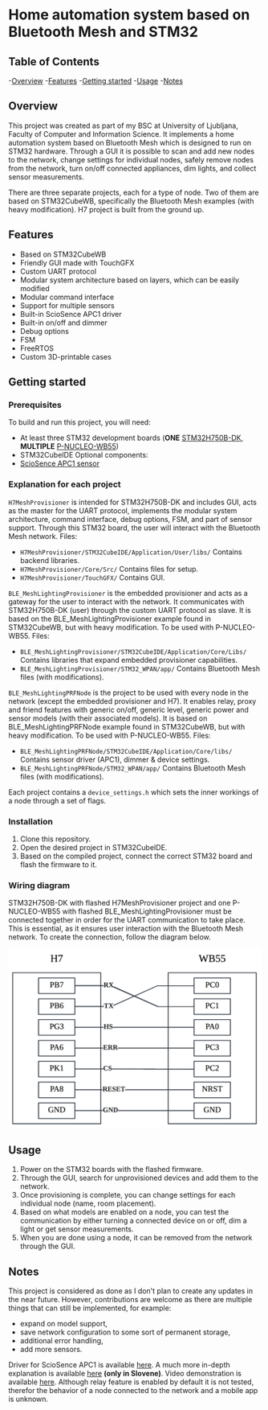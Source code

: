 # Home automation system based on Bluetooth Mesh and STM32

## Table of Contents
-[Overview](#Overview)
-[Features](#Features)
-[Getting started](#Getting%20started)
-[Usage](#Usage)
-[Notes](#Notes)

## Overview
This project was created as part of my BSC at University of Ljubljana, Faculty of Computer and Information Science.
It implements a home automation system based on Bluetooth Mesh which is designed to run on STM32 hardware. Through
a GUI it is possible to scan and add new nodes to the network, change settings for individual nodes, safely
remove nodes from the network, turn on/off connected appliances, dim lights, and collect sensor measurements.

There are three separate projects, each for a type of node. Two of them are based on STM32CubeWB, specifically
the Bluetooth Mesh examples (with heavy modification). H7 project is built from the ground up.

## Features
- Based on STM32CubeWB
- Friendly GUI made with TouchGFX
- Custom UART protocol
- Modular system architecture based on layers, which can be easily modified
- Modular command interface
- Support for multiple sensors
- Built-in ScioSence APC1 driver
- Built-in on/off and dimmer
- Debug options
- FSM
- FreeRTOS
- Custom 3D-printable cases

## Getting started
### Prerequisites
To build and run this project, you will need:
- At least three STM32 development boards (**ONE** [STM32H750B-DK](https://www.st.com/en/evaluation-tools/stm32h750b-dk.html#st_all-features_sec-nav-tab), **MULTIPLE** [P-NUCLEO-WB55](https://www.st.com/en/evaluation-tools/p-nucleo-wb55.html#overview))
- STM32CubeIDE
Optional components:
- [ScioSence APC1 sensor](https://www.sciosense.com/apc1-air-quality-combo-sensor/)

### Explanation for each project
`H7MeshProvisioner` is intended for STM32H750B-DK and includes GUI, acts as the master
for the UART protocol, implements the modular system architecture, command interface,
debug options, FSM, and part of sensor support. Through this STM32 board, the user will
interact with the Bluetooth Mesh network. 
Files:
- `H7MeshProvisioner/STM32CubeIDE/Application/User/libs/` Contains backend libraries.
- `H7MeshProvisioner/Core/Src/` Contains files for setup.
- `H7MeshProvisioner/TouchGFX/` Contains GUI.

`BLE_MeshLightingProvisioner` is the embedded provisioner and acts as a gateway for the user
to interact with the network. It communicates with STM32H750B-DK (user) through the custom
UART protocol as slave. It is based on the BLE_MeshLightingProvisioner example found in STM32CubeWB, but
with heavy modification. To be used with P-NUCLEO-WB55.
Files:
- `BLE_MeshLightingProvisioner/STM32CubeIDE/Application/Core/Libs/` Contains libraries that expand embedded provisioner capabilities.
- `BLE_MeshLightingProvisioner/STM32_WPAN/app/` Contains Bluetooth Mesh files (with modifications).

`BLE_MeshLightingPRFNode` is the project to be used with every node in the network (except the
embedded provisioner and H7). It enables relay, proxy and friend features with generic on/off, 
generic level, generic power and sensor models (with their associated models).
It is based on BLE_MeshLightingPRFNode example found in STM32CubeWB, but
with heavy modification. To be used with P-NUCLEO-WB55.
Files:
- `BLE_MeshLightingPRFNode/STM32CubeIDE/Application/Core/libs/` Contains sensor driver (APC1), dimmer & device settings.
- `BLE_MeshLightingPRFNode/STM32_WPAN/app/` Contains Bluetooth Mesh files (with modifications).

Each project contains a `device_settings.h` which sets the inner workings of a node through a set
of flags.

### Installation
1. Clone this repository.
2. Open the desired project in STM32CubeIDE.
3. Based on the compiled project, connect the correct STM32 board and flash the firmware to it.

### Wiring diagram
STM32H750B-DK with flashed H7MeshProvisioner project and one P-NUCLEO-WB55 with flashed BLE_MeshLightingProvisioner
must be connected together in order for the UART communication to take place. This is essential,
as it ensures user interaction with the Bluetooth Mesh network. To create the connection, follow the diagram below.

![wiring diagram](connection.png)

## Usage
1. Power on the STM32 boards with the flashed firmware.
2. Through the GUI, search for unprovisioned devices and add them to the network.
3. Once provisioning is complete, you can change settings for each individual node (name, room placement).
4. Based on what models are enabled on a node, you can test the communication by either turning a connected device on or off, dim a light or get sensor measurements.
5. When you are done using a node, it can be removed from the network through the GUI.

## Notes
This project is considered as done as I don't plan to create any updates in the near future. However, contributions are welcome as there are
multiple things that can still be implemented, for example:
- expand on model support,
- save network configuration to some sort of permanent storage,
- additional error handling,
- add more sensors.

Driver for ScioSence APC1 is available [here](https://github.com/NejcVene/NucleoF411RE-APC1).
A much more in-depth explanation is available [here](#) **(only in Slovene)**.
Video demonstration is available [here](#).
Although relay feature is enabled by default it is not tested, therefor the behavior of a node connected to the network and a mobile app
is unknown.